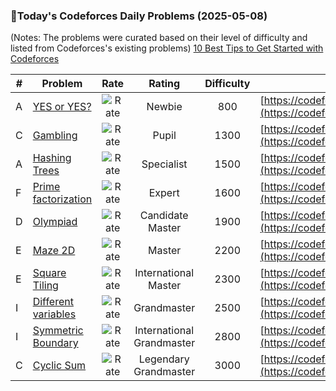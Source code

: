 ### 🌟Today's Codeforces Daily Problems (2025-05-08)
(Notes: The problems were curated based on their level of difficulty and listed from Codeforces's existing problems)
[10 Best Tips to Get Started with Codeforces](https://github.com/ika9810/Codeforces-Daily-Problems/blob/main/10%20Best%20Tips%20to%20Get%20Started%20with%20Codeforces.md)

| # | Problem | Rate| Rating | Difficulty | Contest |
|---| ----- | :--------: | :----------: | :----------: | ---------- |
|A|[YES or YES?](https://codeforces.com/contest/1703/problem/A)|![Rate](https://img.shields.io/badge/Newbie-800-lightgrey)|Newbie|800|[https://codeforces.com/contest/1703](https://codeforces.com/contest/1703)|
|C|[Gambling](https://codeforces.com/contest/1038/problem/C)|![Rate](https://img.shields.io/badge/Pupil-1300-brightgreen)|Pupil|1300|[https://codeforces.com/contest/1038](https://codeforces.com/contest/1038)|
|A|[Hashing Trees](https://codeforces.com/contest/901/problem/A)|![Rate](https://img.shields.io/badge/Specialist-1500-9cf)|Specialist|1500|[https://codeforces.com/contest/901](https://codeforces.com/contest/901)|
|F|[Prime factorization](https://codeforces.com/contest/130/problem/F)|![Rate](https://img.shields.io/badge/Expert-1600-blue)|Expert|1600|[https://codeforces.com/contest/130](https://codeforces.com/contest/130)|
|D|[Olympiad](https://codeforces.com/contest/222/problem/D)|![Rate](https://img.shields.io/badge/Candidate%20Master-1900-blueviolet)|Candidate Master|1900|[https://codeforces.com/contest/222](https://codeforces.com/contest/222)|
|E|[Maze 2D](https://codeforces.com/contest/413/problem/E)|![Rate](https://img.shields.io/badge/Master-2200-orange)|Master|2200|[https://codeforces.com/contest/413](https://codeforces.com/contest/413)|
|E|[Square Tiling](https://codeforces.com/contest/432/problem/E)|![Rate](https://img.shields.io/badge/International%20Master-2300-orange)|International Master|2300|[https://codeforces.com/contest/432](https://codeforces.com/contest/432)|
|I|[Different variables](https://codeforces.com/contest/530/problem/I)|![Rate](https://img.shields.io/badge/Grandmaster-2500-red)|Grandmaster|2500|[https://codeforces.com/contest/530](https://codeforces.com/contest/530)|
|I|[Symmetric Boundary](https://codeforces.com/contest/1938/problem/I)|![Rate](https://img.shields.io/badge/International%20Grandmaster-2800-red)|International Grandmaster|2800|[https://codeforces.com/contest/1938](https://codeforces.com/contest/1938)|
|C|[Cyclic Sum](https://codeforces.com/contest/1575/problem/C)|![Rate](https://img.shields.io/badge/Legendary%20Grandmaster-3000-red)|Legendary Grandmaster|3000|[https://codeforces.com/contest/1575](https://codeforces.com/contest/1575)|
